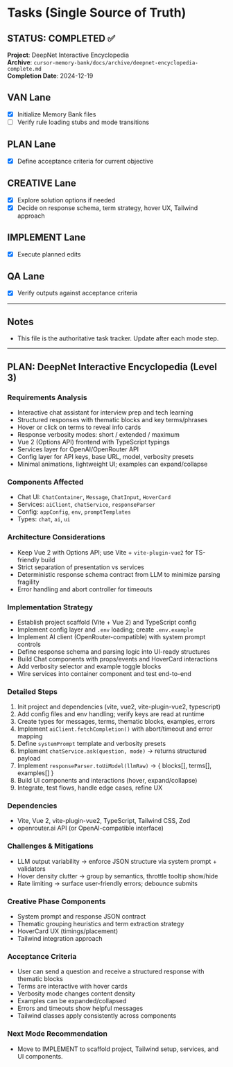# Tasks (Single Source of Truth)

## STATUS: COMPLETED ✅
**Project**: DeepNet Interactive Encyclopedia  
**Archive**: `cursor-memory-bank/docs/archive/deepnet-encyclopedia-complete.md`  
**Completion Date**: 2024-12-19

## VAN Lane
- [x] Initialize Memory Bank files
- [ ] Verify rule loading stubs and mode transitions

## PLAN Lane
- [x] Define acceptance criteria for current objective

## CREATIVE Lane
- [x] Explore solution options if needed
- [x] Decide on response schema, term strategy, hover UX, Tailwind approach

## IMPLEMENT Lane
- [x] Execute planned edits

## QA Lane
- [x] Verify outputs against acceptance criteria

---

## Notes
- This file is the authoritative task tracker. Update after each mode step.

---

## PLAN: DeepNet Interactive Encyclopedia (Level 3)

### Requirements Analysis
- Interactive chat assistant for interview prep and tech learning
- Structured responses with thematic blocks and key terms/phrases
- Hover or click on terms to reveal info cards
- Response verbosity modes: short / extended / maximum
- Vue 2 (Options API) frontend with TypeScript typings
- Services layer for OpenAI/OpenRouter API
- Config layer for API keys, base URL, model, verbosity presets
- Minimal animations, lightweight UI; examples can expand/collapse

### Components Affected
- Chat UI: `ChatContainer`, `Message`, `ChatInput`, `HoverCard`
- Services: `aiClient`, `chatService`, `responseParser`
- Config: `appConfig`, `env`, `promptTemplates`
- Types: `chat`, `ai`, `ui`

### Architecture Considerations
- Keep Vue 2 with Options API; use Vite + `vite-plugin-vue2` for TS-friendly build
- Strict separation of presentation vs services
- Deterministic response schema contract from LLM to minimize parsing fragility
- Error handling and abort controller for timeouts

### Implementation Strategy
- Establish project scaffold (Vite + Vue 2) and TypeScript config
- Implement config layer and `.env` loading; create `.env.example`
- Implement AI client (OpenRouter-compatible) with system prompt controls
- Define response schema and parsing logic into UI-ready structures
- Build Chat components with props/events and HoverCard interactions
- Add verbosity selector and example toggle blocks
- Wire services into container component and test end-to-end

### Detailed Steps
1) Init project and dependencies (vite, vue2, vite-plugin-vue2, typescript)
2) Add config files and env handling; verify keys are read at runtime
3) Create types for messages, terms, thematic blocks, examples, errors
4) Implement `aiClient.fetchCompletion()` with abort/timeout and error mapping
5) Define `systemPrompt` template and verbosity presets
6) Implement `chatService.ask(question, mode)` → returns structured payload
7) Implement `responseParser.toUiModel(llmRaw)` → { blocks[], terms[], examples[] }
8) Build UI components and interactions (hover, expand/collapse)
9) Integrate, test flows, handle edge cases, refine UX

### Dependencies
- Vite, Vue 2, vite-plugin-vue2, TypeScript, Tailwind CSS, Zod
- openrouter.ai API (or OpenAI-compatible interface)

### Challenges & Mitigations
- LLM output variability → enforce JSON structure via system prompt + validators
- Hover density clutter → group by semantics, throttle tooltip show/hide
- Rate limiting → surface user-friendly errors; debounce submits

### Creative Phase Components
- System prompt and response JSON contract
- Thematic grouping heuristics and term extraction strategy
- HoverCard UX (timings/placement)
- Tailwind integration approach

### Acceptance Criteria
- User can send a question and receive a structured response with thematic blocks
- Terms are interactive with hover cards
- Verbosity mode changes content density
- Examples can be expanded/collapsed
- Errors and timeouts show helpful messages
- Tailwind classes apply consistently across components

### Next Mode Recommendation
- Move to IMPLEMENT to scaffold project, Tailwind setup, services, and UI components.
